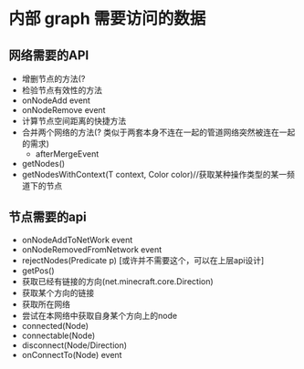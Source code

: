 # 内部 graph 需要访问的数据
    

## 网络需要的API
- 增删节点的方法(?
- 检验节点有效性的方法
- onNodeAdd event
- onNodeRemove event
- 计算节点空间距离的快捷方法
- 合并两个网络的方法(? 类似于两套本身不连在一起的管道网络突然被连在一起的需求)
  - afterMergeEvent 
- getNodes()
- getNodesWithContext(T context, Color color)//获取某种操作类型的某一频道下的节点

## 节点需要的api

- onNodeAddToNetWork event
- onNodeRemovedFromNetwork event
- rejectNodes(Predicate<Node> p) [或许并不需要这个，可以在上层api设计]
- getPos()
- 获取已经有链接的方向(net.minecraft.core.Direction)
- 获取某个方向的链接
- 获取所在网络
- 尝试在本网络中获取自身某个方向上的node
- connected(Node)
- connectable(Node)
- disconnect(Node/Direction)
- onConnectTo(Node) event
